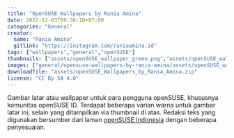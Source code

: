```yaml
---
title: "OpenSUSE Wallpapers by Rania Amina"
date: 2022-12-03T09:38:10+07:00
categories: "General"
creator: 
  name: "Rania Amina"
  gitlink: "https://instagram.com/raniaamina.id"
tags: ["wallpapers","general","openSUSE"]
thumbnails: ["assets/openSUSE_wallpaper_green.png","assets/openSUSE_wallpaper_dark.png"]
images: ["general/opensuse-wallpapers-by-rania-amina/assets/openSUSE_wallpaper_green.png"]
downloadfile: "assets/openSUSE_Wallpapers_by_Rania_Amina.zip"
license: "CC By SA 4.0"
---
```


Gambar latar atau wallpaper untuk para pengguna openSUSE, khususnya komunitas openSUSE ID. Terdapat beberapa varian warna untuk gambar latar ini, selain yang ditampilkan via thumbnail di atas. Redaksi teks yang digunakan bersumber dari laman [openSUSE Indonesia](https://opensuse.id) dengan beberapa penyesuaian.
<!--silakan edit bagian nama, gitlink, thumbnail, link dowload, lisensi jika diperlukan, serta deskripsi-->